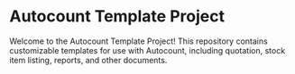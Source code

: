 # Autocount Template Project

Welcome to the Autocount Template Project! This repository contains customizable templates for use with Autocount, including quotation, stock item listing, reports, and other documents.
